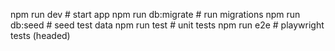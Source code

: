 npm run dev         # start app
npm run db:migrate  # run migrations
npm run db:seed     # seed test data
npm run test        # unit tests
npm run e2e         # playwright tests (headed)
